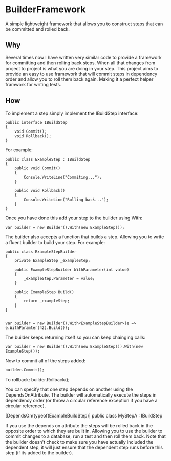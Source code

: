 BuilderFramework
================

A simple lightweight framework that allows you to construct steps that can be committed and rolled back.

## Why

Several times now I have written very similar code to provide a framework for committing and then rolling back steps.  When all that changes from project to project is what you are doing in your step.  This project aims to provide an easy to use framework that will commit steps in dependency order and allow you to roll them back again.  Making it a perfect helper framwork for writing tests.

## How

To implement a step simply implement the IBuildStep interface:

    public interface IBuildStep
    {
        void Commit();
        void Rollback();
    }
    
For example:

    public class ExampleStep : IBuildStep
    {
        public void Commit()
        {
            Console.WriteLine("Commiting...");
        }
        
        public void Rollback()
        {
            Console.WriteLine("Rolling back...");
        }
    }
    
Once you have done this add your step to the builder using With:

    var builder = new Builder().With(new ExampleStep());
    
The builder also accepts a function that builds a step.  Allowing you to write a fluent builder to build your step. For example:

    public class ExampleStepBuilder
    {
        private ExampleStep _exampleStep;
        
        public ExampleStepBuilder WithParameter(int value)
        {
            _exampleStep.Parameter = value;
        }
        
        public ExampleStep Build()
        {
            return _exampleStep;
        }
    }
    
    
    var builder = new Builder().With<ExampleStepBuilder>(e => e.WithParamter(42).Build());
    
The builder keeps returning itself so you can keep chainging calls:

    var builder = new Builder().With(new ExampleStep()).With(new ExampleStep());
    

    
Now to commit all of the steps added:

    builder.Commit();
    
To rollback:
    builder.Rollback();
    
You can specify that one step depends on another using the DependsOnAttribute.  The builder will automatically execute the steps in dependency order (or throw a circular reference exception if you have a circular reference).

   [DependsOn(typeof(ExampleBuildStep)]
   public class MyStepA : IBuildStep
   
If you use the depends on attribute the steps will be rolled back in the opposite order to which they are built in.  Allowing you to use the builder to commit changes to a database, run a test and then roll them back.  Note that the builder doesn't check to make sure you have actually included the dependent step, it will just ensure that the dependent step runs before this step (if its added to the builder).
   
    
    



